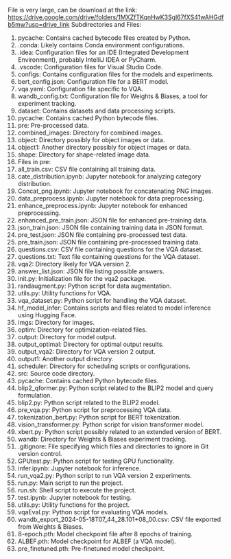 File is very large, can be download at the link:
https://drive.google.com/drive/folders/1MXZfTKqnHwK3Sgl67fXS41wAHGdfb5mw?usp=drive_link
Subdirectories and Files:
1.	pycache: Contains cached bytecode files created by Python.
2.	.conda: Likely contains Conda environment configurations.
3.	.idea: Configuration files for an IDE (Integrated Development Environment), probably IntelliJ IDEA or PyCharm.
4.	.vscode: Configuration files for Visual Studio Code.
5.	configs: Contains configuration files for the models and experiments.
1.	bert_config.json: Configuration file for a BERT model.
2.	vqa.yaml: Configuration file specific to VQA.
3.	wandb_config.txt: Configuration file for Weights & Biases, a tool for experiment tracking.
6.	dataset: Contains datasets and data processing scripts.
1.	pycache: Contains cached Python bytecode files.
2.	pre: Pre-processed data.
1.	combined_images: Directory for combined images.
2.	object: Directory possibly for object images or data.
3.	object1: Another directory possibly for object images or data.
4.	shape: Directory for shape-related image data.
5.	Files in pre:
1.	all_train.csv: CSV file containing all training data.
2.	cate_distribution.ipynb: Jupyter notebook for analyzing category distribution.
3.	Concat_png.ipynb: Jupyter notebook for concatenating PNG images.
4.	data_preprocess.ipynb: Jupyter notebook for data preprocessing.
5.	enhance_preprocess.ipynb: Jupyter notebook for enhanced preprocessing.
6.	enhanced_pre_train.json: JSON file for enhanced pre-training data.
7.	json_train.json: JSON file containing training data in JSON format.
8.	pre_test.json: JSON file containing pre-processed test data.
9.	pre_train.json: JSON file containing pre-processed training data.
10.	questions.csv: CSV file containing questions for the VQA dataset.
11.	questions.txt: Text file containing questions for the VQA dataset.
3.	vqa2: Directory likely for VQA version 2.
1.	answer_list.json: JSON file listing possible answers.
2.	init.py: Initialization file for the vqa2 package.
3.	randaugment.py: Python script for data augmentation.
4.	utils.py: Utility functions for VQA.
5.	vqa_dataset.py: Python script for handling the VQA dataset.
7.	hf_model_infer: Contains scripts and files related to model inference using Hugging Face.
1.	imgs: Directory for images.
2.	optim: Directory for optimization-related files.
3.	output: Directory for model output.
4.	output_optimal: Directory for optimal output results.
5.	output_vqa2: Directory for VQA version 2 output.
6.	output1: Another output directory.
7.	scheduler: Directory for scheduling scripts or configurations.
8.	src: Source code directory.
1.	pycache: Contains cached Python bytecode files.
2.	blip2_qformer.py: Python script related to the BLIP2 model and query formulation.
3.	blip2.py: Python script related to the BLIP2 model.
4.	pre_vqa.py: Python script for preprocessing VQA data.
5.	tokenization_bert.py: Python script for BERT tokenization.
6.	vision_transformer.py: Python script for vision transformer model.
7.	xbert.py: Python script possibly related to an extended version of BERT.
8.	wandb: Directory for Weights & Biases experiment tracking.
1.	.gitignore: File specifying which files and directories to ignore in Git version control.
2.	GPUtest.py: Python script for testing GPU functionality.
3.	infer.ipynb: Jupyter notebook for inference.
4.	run_vqa2.py: Python script to run VQA version 2 experiments.
5.	run.py: Main script to run the project.
6.	run.sh: Shell script to execute the project.
7.	test.ipynb: Jupyter notebook for testing.
8.	utils.py: Utility functions for the project.
9.	vqaEval.py: Python script for evaluating VQA models.
10.	wandb_export_2024-05-18T07_44_28.101+08_00.csv: CSV file exported from Weights & Biases.
11.	8-epoch.pth: Model checkpoint file after 8 epochs of training.
12.	ALBEF.pth: Model checkpoint for ALBEF (a VQA model).
13.	pre_finetuned.pth: Pre-finetuned model checkpoint.


